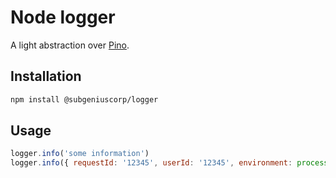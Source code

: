 # Node logger

A light abstraction over [Pino](https://github.com/pinojs/pino).

## Installation

```bash
npm install @subgeniuscorp/logger
```

## Usage

```js
logger.info('some information')
logger.info({ requestId: '12345', userId: '12345', environment: process.ENV })
```
